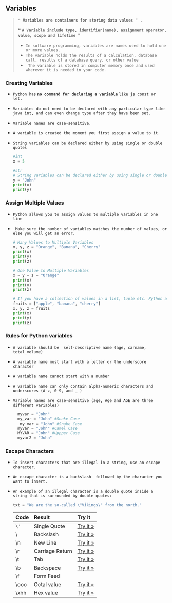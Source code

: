 ## Variables

> **`❝ Variables are containers for storing data values ❞ .`**
>
> ❝ **`A Variable include type, identifier(name), assignment operator, value, scope and lifetime `**❞
>
> - `In software programming, variables are names used to hold one or more values.`
> - `The variable holds the results of a calculation, database call, results of a database query, or other value`
> - ` The variable is stored in computer memory once and used wherever it is needed in your code.`







### Creating Variables

- `Python has` **`no command for declaring a variable`** `like js const or let.`

- `Variables do not need to be declared with any particular type like java int, and can even change type after they have been set.`

- `Variable names are case-sensitive.`

- `A variable is created the moment you first assign a value to it.`

- `String variables can be declared either by using single or double quotes`

  
  
  ```python
  #int
  x = 5 
  
  #str
  # String variables can be declared either by using single or double quotes:
  y = "John" 
  print(x)
  print(y)
  ```







### Assign Multiple Values

- `Python allows you to assign values to multiple variables in one line`

- ` Make sure the number of variables matches the number of values, or else you will get an error.`

  

  ```python
  # Many Values to Multiple Variables
  x, y, z = "Orange", "Banana", "Cherry"
  print(x)
  print(y)
  print(z)
  
  # One Value to Multiple Variables
  x = y = z = "Orange"
  print(x)
  print(y)
  print(z)
  
  # If you have a collection of values in a list, tuple etc. Python allows you extract the values into variables. This is called unpacking.
  fruits = ["apple", "banana", "cherry"]
  x, y, z = fruits
  print(x)
  print(y)
  print(z)
  ```







### Rules for Python variables

- `A variable should be  self-descriptive name (age, carname, total_volume)`

- `A variable name must start with a letter or the underscore character`

- `A variable name cannot start with a number`

- `A variable name can only contain alpha-numeric characters and underscores (A-z, 0-9, and _ )`

- `Variable names are case-sensitive (age, Age and AGE are three different variables)`

  ```python
    myvar = "John"
    my_var = "John" #Snake Case
    _my_var = "John" #Snake Case
    myVar = "John" #Camel Case
    MYVAR = "John" #Uppper Case
    myvar2 = "John" 
  ```

  





### Escape Characters

- `To insert characters that are illegal in a string, use an escape character.`

- `An escape character is a backslash  followed by the character you want to insert.`

- `An example of an illegal character is a double quote inside a string that is surrounded by double quotes:`

  ```python
  txt = "We are the so-called \"Vikings\" from the north."
  ```

  

  | Code | Result          | Try it                                                       |
  | :--- | :-------------- | :----------------------------------------------------------- |
  | `\'` | Single Quote    | [Try it »](https://www.w3schools.com/python/trypython.asp?filename=demo_string_escape2) |
  | \\   | Backslash       | [Try it »](https://www.w3schools.com/python/trypython.asp?filename=demo_string_backslash) |
  | \n   | New Line        | [Try it »](https://www.w3schools.com/python/trypython.asp?filename=demo_string_newline) |
  | \r   | Carriage Return | [Try it »](https://www.w3schools.com/python/trypython.asp?filename=demo_string_r) |
  | \t   | Tab             | [Try it »](https://www.w3schools.com/python/trypython.asp?filename=demo_string_t) |
  | \b   | Backspace       | [Try it »](https://www.w3schools.com/python/trypython.asp?filename=demo_string_b) |
  | \f   | Form Feed       |                                                              |
  | \ooo | Octal value     | [Try it »](https://www.w3schools.com/python/trypython.asp?filename=demo_string_octal) |
  | \xhh | Hex value       | [Try it »](https://www.w3schools.com/python/trypython.asp?filename=demo_string_hex) |




